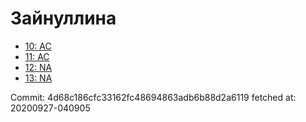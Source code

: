 # Зайнуллина
- [10: AC](10.md)
- [11: AC](11.md)
- [12: NA](12.md)
- [13: NA](13.md)

Commit: 4d68c186cfc33162fc48694863adb6b88d2a6119
 fetched at: 20200927-040905
